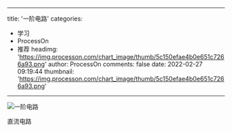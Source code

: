 
---
title: '一阶电路'
categories: 
 - 学习
 - ProcessOn
 - 推荐
headimg: 'https://img.processon.com/chart_image/thumb/5c150efae4b0e651c7266a93.png'
author: ProcessOn
comments: false
date: 2022-02-27 09:19:44
thumbnail: 'https://img.processon.com/chart_image/thumb/5c150efae4b0e651c7266a93.png'
---

<div>   
<img class="thumb" alt="一阶电路" src="https://img.processon.com/chart_image/thumb/5c150efae4b0e651c7266a93.png" referrerpolicy="no-referrer">
<p>直流电路</p>  
</div>
            
